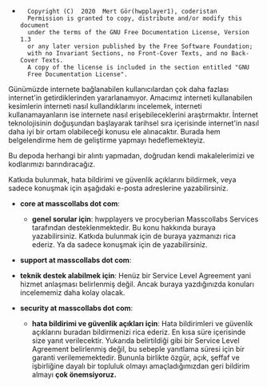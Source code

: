 *       Copyright (C)  2020  Mert Gör(hwpplayer1), coderistan
        Permission is granted to copy, distribute and/or modify this document
        under the terms of the GNU Free Documentation License, Version 1.3
        or any later version published by the Free Software Foundation;
        with no Invariant Sections, no Front-Cover Texts, and no Back-Cover Texts.
        A copy of the license is included in the section entitled "GNU
        Free Documentation License".

Günümüzde internete bağlanabilen kullanıcılardan çok daha fazlası internet'in getirdiklerinden yararlanamıyor. Amacımız interneti kullanabilen kesimlerin interneti nasıl kullandıklarını incelemek, interneti kullanamayanların ise internete nasıl erişebileceklerini araştırmaktır. İnternet teknolojisinin doğuşundan başlayarak tarihsel sıra içerisinde internet'in nasıl daha iyi bir ortam olabileceği konusu ele alınacaktır. Burada hem belgelendirme hem de geliştirme yapmayı hedeflemekteyiz.

Bu depoda herhangi bir alıntı yapmadan, doğrudan kendi makalelerimizi ve kodlarımızı barındıracağız.

Katkıda bulunmak, hata bildirimi ve güvenlik açıklarını bildirmek, veya sadece konuşmak için aşağıdaki e-posta adreslerine yazabilirsiniz.

* **core at masscollabs dot com**:
  * **genel sorular için**:
  hwpplayers ve procyberian Masscollabs Services tarafından desteklenmektedir. Bu konu hakkında buraya yazabilirsiniz. Katkıda bulunmak için de buraya yazmanızı rica ederiz. Ya da sadece konuşmak için de yazabilirsiniz.

* **support at masscollabs dot com**:
 * **teknik destek alabilmek için**:
 Henüz bir Service Level Agreement yani hizmet anlaşması belirlenmiş değil. Ancak buraya yazdığınızda konuları incelememiz daha kolay olacak.

* **security at masscollabs dot com**:
  * **hata bildirimi ve güvenlik açıkları için**:
  Hata bildirimleri ve güvenlik açıklarını buradan bildirmenizi rica ederiz. En kısa süre içerisinde size yanıt verilecektir. Yukarıda belirtildiği gibi bir Service Level Agreement belirlenmiş değil, bu sebeple yanıtlama süresi için bir garanti verilememektedir. Bununla birlikte özgür, açık, şeffaf ve işbirliğine dayalı bir topluluk olmayı amaçladığımızdan geri bildirim almayı **çok önemsiyoruz.**
  

